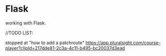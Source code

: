 # Flask
working with Flask. 


//TODO LIST:

stopped at "how to add a patchroute"
https://app.pluralsight.com/course-player?clipId=217dde81-2c3a-4c11-b495-bc20037d3ead
